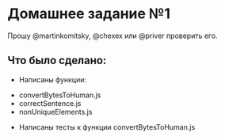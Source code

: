 # Домашнее задание №1
Прошу @martinkomitsky, @chexex или @priver проверить его.

## Что было сделано:
* Написаны функции:
+ convertBytesToHuman.js
+ correctSentence.js
+ nonUniqueElements.js
* Написаны тесты к функции convertBytesToHuman.js

